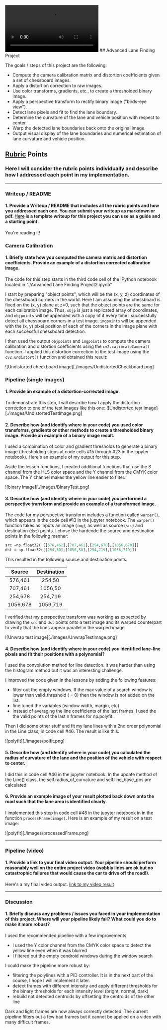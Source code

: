 <video controls>
  <source type="video/mp4" src="http://sdim.gr/RnD/project_video_with_overlay.mp4">
</video>
## Advanced Lane Finding Project


The goals / steps of this project are the following:

* Compute the camera calibration matrix and distortion coefficients given a set of chessboard images.
* Apply a distortion correction to raw images.
* Use color transforms, gradients, etc., to create a thresholded binary image.
* Apply a perspective transform to rectify binary image ("birds-eye view").
* Detect lane pixels and fit to find the lane boundary.
* Determine the curvature of the lane and vehicle position with respect to center.
* Warp the detected lane boundaries back onto the original image.
* Output visual display of the lane boundaries and numerical estimation of lane curvature and vehicle position.

[//]: # (Image References)

[image1]: ./examples/undistort_output.png "Undistorted"
[image2]: ./test_images/test1.jpg "Road Transformed"
[image3]: ./examples/binary_combo_example.jpg "Binary Example"
[image4]: ./examples/warped_straight_lines.jpg "Warp Example"
[image5]: ./examples/color_fit_lines.jpg "Fit Visual"
[image6]: ./examples/example_output.jpg "Output"
[video1]: ./project_video.mp4 "Video"

## [Rubric](https://review.udacity.com/#!/rubrics/571/view) Points

### Here I will consider the rubric points individually and describe how I addressed each point in my implementation.  

---

### Writeup / README

#### 1. Provide a Writeup / README that includes all the rubric points and how you addressed each one.  You can submit your writeup as markdown or pdf.  [Here](https://github.com/udacity/CarND-Advanced-Lane-Lines/blob/master/writeup_template.md) is a template writeup for this project you can use as a guide and a starting point.  

You're reading it!

### Camera Calibration

#### 1. Briefly state how you computed the camera matrix and distortion coefficients. Provide an example of a distortion corrected calibration image.

The code for this step starts in the third code cell of the IPython notebook located in "./Advanced Lane Finding Project2.ipynb"   

I start by preparing "object points", which will be the (x, y, z) coordinates of the chessboard corners in the world. Here I am assuming the chessboard is fixed on the (x, y) plane at z=0, such that the object points are the same for each calibration image.  Thus, `objp` is just a replicated array of coordinates, and `objpoints` will be appended with a copy of it every time I successfully detect all chessboard corners in a test image.  `imgpoints` will be appended with the (x, y) pixel position of each of the corners in the image plane with each successful chessboard detection.  

I then used the output `objpoints` and `imgpoints` to compute the camera calibration and distortion coefficients using the `cv2.calibrateCamera()` function.  I applied this distortion correction to the test image using the `cv2.undistort()` function and obtained this result: 

![Undistorted checkboard image][./images/UndistortedCheckboard.png]


### Pipeline (single images)

#### 1. Provide an example of a distortion-corrected image.

To demonstrate this step, I will describe how I apply the distortion correction to one of the test images like this one:
![Undistorted test image][./images/UndistortedTestImage.png]

#### 2. Describe how (and identify where in your code) you used color transforms, gradients or other methods to create a thresholded binary image.  Provide an example of a binary image result.

I used a combination of color and gradient thresholds to generate a binary image (thresholding steps at code cells #15  through #23 in the jupyter notebook).  Here's an example of my output for this step. 

Aside the lesson functions, I created additional functions that use the S channel from the HLS color space and the Y channel from the CMYK color space. The Y channel makes the yellow line easier to filter.

![binary image][./images/BinaryTest.png]

#### 3. Describe how (and identify where in your code) you performed a perspective transform and provide an example of a transformed image.

The code for my perspective transform includes a function called `warper()`, which appears in the code cell #13 in the jupyter notebook.  The `warper()` function takes as inputs an image (`img`), as well as source (`src`) and destination (`dst`) points.  I chose the hardcode the source and destination points in the following manner:

```python
src =np.float32( [[576,461],[707,461],[254,678],[1056,678]])
dst = np.float32([[254,50],[1056,50],[254,719],[1056,719]])
```

This resulted in the following source and destination points:

| Source        | Destination   | 
|:-------------:|:-------------:| 
| 576,461      | 254,50        | 
| 707,461      | 1056,50      |
| 254,678     | 254,719      |
| 1056,678      | 1059,719        |

I verified that my perspective transform was working as expected by drawing the `src` and `dst` points onto a test image and its warped counterpart to verify that the lines appear parallel in the warped image.

![Unwrap test image][./images/UnwrapTestImage.png]

#### 4. Describe how (and identify where in your code) you identified lane-line pixels and fit their positions with a polynomial?

I used the convolution method for line detection. It was harder than using the histogram method but it was an interesting challenge.

I improved the code given in the lessons by adding the following features:
* filter out the empty windows. If the max value of a search window is lower than valid_threshold ( = 0) then the window is not added on the list.
* fine tuned the variables (window width, margin, etc)
* Instead of averaging the line coefficients of the last frames, I used the the valid points of the last n frames for np.polyfit. 

Then I did some other stuff and fit my lane lines with a 2nd order polynomial in the Line class, in code cell #46. The result is like this:

![polyfit][./images/polfit.png]

#### 5. Describe how (and identify where in your code) you calculated the radius of curvature of the lane and the position of the vehicle with respect to center.

I did this in code cell #46 in the jupyter notebook.
In the update method of the Line() class, the self.radius_of_curvature and self.line_base_pos are calculated

#### 6. Provide an example image of your result plotted back down onto the road such that the lane area is identified clearly.

I implemented this step in code cell #48 in the jupyter notebook  in  in the function `processFrame(image)`.  Here is an example of my result on a test image:

![polyfit][./images/processedFrame.png]

---

### Pipeline (video)

#### 1. Provide a link to your final video output.  Your pipeline should perform reasonably well on the entire project video (wobbly lines are ok but no catastrophic failures that would cause the car to drive off the road!).

Here's a my final video output.
[link to my video result](./project_video_with_overlay.mp4)

---

### Discussion

#### 1. Briefly discuss any problems / issues you faced in your implementation of this project.  Where will your pipeline likely fail?  What could you do to make it more robust?

I used the recommended pipeline with a few improvements
* I used the Y color channel from the CMYK color space to detect the yellow line even when it was blurred
* I filtered out the empty cendroid windows during the window search
 
I could make the pipeline more robust by: 
* filtering the polylines with a PID controller. It is in the next part of the course, I hope I will implement it later. 
* detect frames with different intensity and apply different thresholds for the binary thresholds for each intensity level (bright, normal, dark)
* rebuild not detected centroids by offsetting the centroids of the other line

Dark and light frames are now always correctly detected. The current pipeline filters out a few bad frames but it cannot be applied on a video with many difficult frames.
